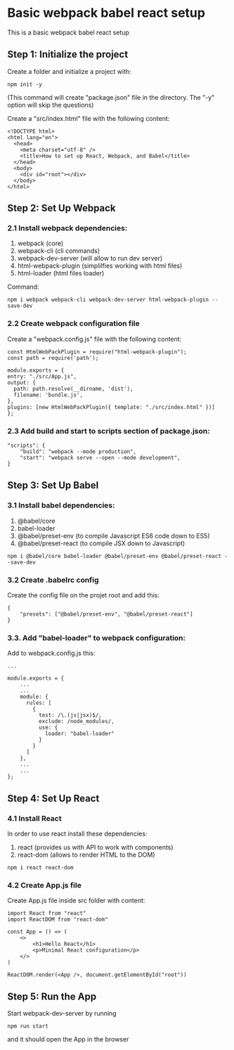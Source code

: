 # Basic webpack babel react setup

This is a basic webpack babel react setup

## Step 1: Initialize the project

Create a folder and initialize a project with:

```
npm init -y
```

(This command will create "package.json" file in the directory. The "-y" option will skip the questions)

Create a "src/index.html" file with the following content:

```
<!DOCTYPE html>
<html lang="en">
  <head>
    <meta charset="utf-8" />
    <title>How to set up React, Webpack, and Babel</title>
  </head>
  <body>
    <div id="root"></div>
  </body>
</html>
```

## Step 2: Set Up Webpack

### 2.1 Install webpack dependencies:

1. webpack (core)
2. webpack-cli (cli commands)
3. webpack-dev-server (will allow to run dev server)
4. html-webpack-plugin (simplilfies working with html files)
5. html-loader (html files loader)

Command:

```
npm i webpack webpack-cli webpack-dev-server html-webpack-plugin --save-dev
```

### 2.2 Create webpack configuration file

Create a "webpack.config.js" file with the following content:

```
const HtmlWebPackPlugin = require("html-webpack-plugin");
const path = require('path');

module.exports = {
entry: "./src/App.js",
output: {
  path: path.resolve(__dirname, 'dist'),
  filename: 'bundle.js',
},
plugins: [new HtmlWebPackPlugin({ template: "./src/index.html" })]
};
```

### 2.3 Add build and start to scripts section of package.json:

```
"scripts": {
    "build": "webpack --mode production",
    "start": "webpack serve --open --mode development",
}
```

## Step 3: Set Up Babel

### 3.1 Install babel dependencies:

1. @babel/core
2. babel-loader
3. @babel/preset-env (to compile Javascript ES6 code down to ES5)
4. @babel/preset-react (to compile JSX down to Javascript)

```
npm i @babel/core babel-loader @babel/preset-env @babel/preset-react --save-dev
```

### 3.2 Create .babelrc config

Create the config file on the projet root and add this:

```
{
    "presets": ["@babel/preset-env", "@babel/preset-react"]
}
```

### 3.3. Add "babel-loader" to webpack configuration:

Add to webpack.config.js this:

```
...

module.exports = {
    ...
    ...
    module: {
      rules: [
        {
          test: /\.(js|jsx)$/,
          exclude: /node_modules/,
          use: {
            loader: "babel-loader"
          }
        }
      ]
    },
    ...
    ...
};
```

## Step 4: Set Up React

### 4.1 Install React

In order to use react install these dependencies:

1. react (provides us with API to work with components)
2. react-dom (allows to render HTML to the DOM)

```
npm i react react-dom
```

### 4.2 Create App.js file

Create App.js file inside src folder with content:

```
import React from "react"
import ReactDOM from "react-dom"

const App = () => (
    <>
        <h1>Hello React</h1>
        <p>Minimal React configuration</p>
    </>
)

ReactDOM.render(<App />, document.getElementById("root"))
```

## Step 5: Run the App

Start webpack-dev-server by running

```
npm run start
```

and it should open the App in the browser
